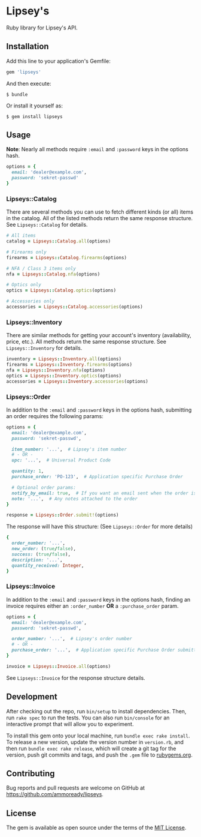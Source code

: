 # Lipsey's

Ruby library for Lipsey's API.

## Installation

Add this line to your application's Gemfile:

```ruby
gem 'lipseys'
```

And then execute:

    $ bundle

Or install it yourself as:

    $ gem install lipseys

## Usage

**Note**: Nearly all methods require `:email` and `:password` keys in the options hash.

```ruby
options = {
  email: 'dealer@example.com',
  password: 'sekret-passwd'
}
```

### Lipseys::Catalog

There are several methods you can use to fetch different kinds (or all) items in the catalog.
All of the listed methods return the same response structure.  See `Lipseys::Catalog` for details.

```ruby
# All items
catalog = Lipseys::Catalog.all(options)

# Firearms only
firearms = Lipseys::Catalog.firearms(options)

# NFA / Class 3 items only
nfa = Lipseys::Catalog.nfa(options)

# Optics only
optics = Lipseys::Catalog.optics(options)

# Accessories only
accessories = Lipseys::Catalog.accessories(options)
```

### Lipseys::Inventory

There are similar methods for getting your account's inventory (availability, price, etc.).
All methods return the same response structure.  See `Lipseys::Inventory` for details.

```ruby
inventory = Lipseys::Inventory.all(options)
firearms = Lipseys::Inventory.firearms(options)
nfa = Lipseys::Inventory.nfa(options)
optics = Lipseys::Inventory.optics(options)
accessories = Lipseys::Inventory.accessories(options)
```

### Lipseys::Order

In addition to the `:email` and `:password` keys in the options hash, submitting an order requires
the following params:

```ruby
options = {
  email: 'dealer@example.com',
  password: 'sekret-passwd',

  item_number: '...',  # Lipsey's item number
  # - OR -
  upc: '...',  # Universal Product Code

  quantity: 1,
  purchase_order: 'PO-123',  # Application specific Purchase Order

  # Optional order params:
  notify_by_email: true,  # If you want an email sent when the order is created
  note: '...',  # Any notes attached to the order
}

response = Lipseys::Order.submit!(options)
```

The response will have this structure:  (See `Lipseys::Order` for more details)

```ruby
{
  order_number: '...',
  new_order: (true/false),
  success: (true/false),
  description: '...',
  quantity_received: Integer,
}
```

### Lipseys::Invoice

In addition to the `:email` and `:password` keys in the options hash, finding an invoice requires
either an `:order_number` **OR** a `:purchase_order` param.

```ruby
options = {
  email: 'dealer@example.com',
  password: 'sekret-passwd',

  order_number: '...',  # Lipsey's order number
  # - OR -
  purchase_order: '...',  # Application specific Purchase Order submitted with the order
}

invoice = Lipseys::Invoice.all(options)
```

See `Lipseys::Invoice` for the response structure details.

## Development

After checking out the repo, run `bin/setup` to install dependencies. Then, run `rake spec` to run the tests. You can also run `bin/console` for an interactive prompt that will allow you to experiment.

To install this gem onto your local machine, run `bundle exec rake install`. To release a new version, update the version number in `version.rb`, and then run `bundle exec rake release`, which will create a git tag for the version, push git commits and tags, and push the `.gem` file to [rubygems.org](https://rubygems.org).

## Contributing

Bug reports and pull requests are welcome on GitHub at https://github.com/ammoready/lipseys.


## License

The gem is available as open source under the terms of the [MIT License](http://opensource.org/licenses/MIT).

